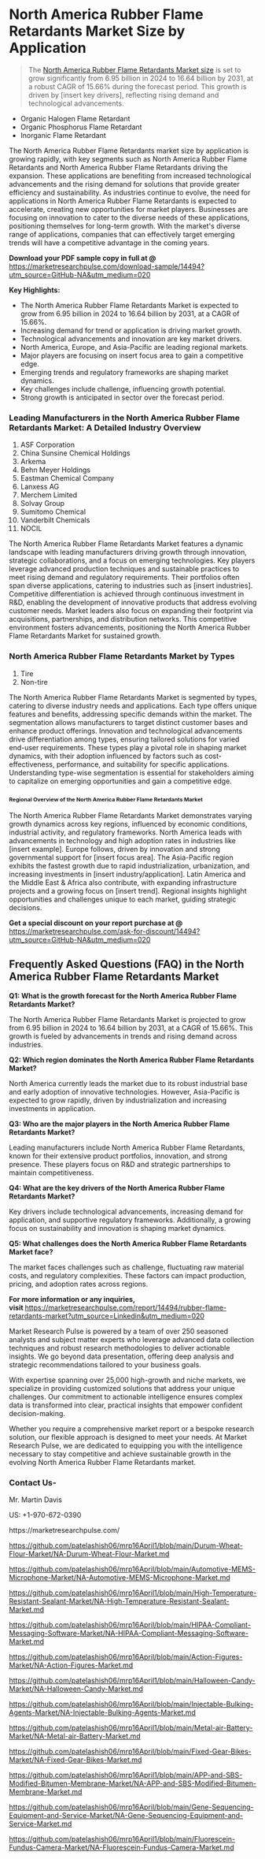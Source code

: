 <h1>North America Rubber Flame Retardants Market&nbsp;Size by Application</h1><blockquote><p>The <a href="https://marketresearchpulse.com/download-sample/14494?utm_source=GitHub-NA&amp;utm_medium=020">North America Rubber Flame Retardants Market size</a> is set to grow significantly from 6.95 billion in 2024 to 16.64 billion by 2031, at a robust CAGR of 15.66% during the forecast period. This growth is driven by [insert key drivers], reflecting rising demand and technological advancements.</p></blockquote><ul><li>Organic Halogen Flame Retardant<li> Organic Phosphorus Flame Retardant<li> Inorganic Flame Retardant</li></ul><p>The North America Rubber Flame Retardants market size by application is growing rapidly, with key segments such as North America Rubber Flame Retardants and North America Rubber Flame Retardants driving the expansion. These applications are benefiting from increased technological advancements and the rising demand for solutions that provide greater efficiency and sustainability. As industries continue to evolve, the need for applications in North America Rubber Flame Retardants is expected to accelerate, creating new opportunities for market players. Businesses are focusing on innovation to cater to the diverse needs of these applications, positioning themselves for long-term growth. With the market's diverse range of applications, companies that can effectively target emerging trends will have a competitive advantage in the coming years.</p><p><strong>Download your PDF sample copy in full at @ </strong><a href="https://marketresearchpulse.com/download-sample/14494?utm_source=GitHub-NA&amp;utm_medium=020">https://marketresearchpulse.com/download-sample/14494?utm_source=GitHub-NA&amp;utm_medium=020</a></p><p><strong>Key Highlights: </strong></p><ul><li>The North America Rubber Flame Retardants Market is expected to grow from 6.95 billion in 2024 to 16.64 billion by 2031, at a CAGR of 15.66%.</li><li>Increasing demand for trend or application is driving market growth.</li><li>Technological advancements and innovation are key market drivers.</li><li>North America, Europe, and Asia-Pacific are leading regional markets.</li><li>Major players are focusing on insert focus area to gain a competitive edge.</li><li>Emerging trends and regulatory frameworks are shaping market dynamics.</li><li>Key challenges include challenge, influencing growth potential.</li><li>Strong growth is anticipated in sector over the forecast period.</li></ul><h3>Leading Manufacturers in the North America Rubber Flame Retardants Market: A Detailed Industry Overview</h3><ol><li>ASF Corporation</li><li>China Sunsine Chemical Holdings</li><li>Arkema</li><li>Behn Meyer Holdings</li><li>Eastman Chemical Company</li><li>Lanxess AG</li><li>Merchem Limited</li><li>Solvay Group</li><li>Sumitomo Chemical</li><li>Vanderbilt Chemicals</li><li>NOCIL</li></ol><div class="flex max-w-full flex-col flex-grow"><div class="min-h-8 text-message flex w-full flex-col items-end gap-2 whitespace-normal break-words [.text-message+&amp;]:mt-5" dir="auto" data-message-author-role="assistant" data-message-id="fd8432e4-4910-450d-b182-61b7bfb0a01f" data-message-model-slug="gpt-4o"><div class="flex w-full flex-col gap-1 empty:hidden first:pt-[3px]"><div class="markdown prose w-full break-words dark:prose-invert light"><p>The North America Rubber Flame Retardants Market features a dynamic landscape with leading manufacturers driving growth through innovation, strategic collaborations, and a focus on emerging technologies. Key players leverage advanced production techniques and sustainable practices to meet rising demand and regulatory requirements. Their portfolios often span diverse applications, catering to industries such as [insert industries]. Competitive differentiation is achieved through continuous investment in R&amp;D, enabling the development of innovative products that address evolving customer needs. Market leaders also focus on expanding their footprint via acquisitions, partnerships, and distribution networks. This competitive environment fosters advancements, positioning the North America Rubber Flame Retardants Market for sustained growth.</p></div></div></div></div><h3>North America Rubber Flame Retardants Market by Types</h3><ol><li>Tire<li> Non-tire</li></ol><div class="flex max-w-full flex-col flex-grow"><div class="min-h-8 text-message flex w-full flex-col items-end gap-2 whitespace-normal break-words [.text-message+&amp;]:mt-5" dir="auto" data-message-author-role="assistant" data-message-id="084470be-0bb7-4664-bddf-5156b4f41249" data-message-model-slug="gpt-4o-mini"><div class="flex w-full flex-col gap-1 empty:hidden first:pt-[3px]"><div class="markdown prose w-full break-words dark:prose-invert light"><p>The North America Rubber Flame Retardants Market is segmented by types, catering to diverse industry needs and applications. Each type offers unique features and benefits, addressing specific demands within the market. The segmentation allows manufacturers to target distinct customer bases and enhance product offerings. Innovation and technological advancements drive differentiation among types, ensuring tailored solutions for varied end-user requirements. These types play a pivotal role in shaping market dynamics, with their adoption influenced by factors such as cost-effectiveness, performance, and suitability for specific applications. Understanding type-wise segmentation is essential for stakeholders aiming to capitalize on emerging opportunities and gain a competitive edge.</p></div></div></div></div><h3><span style="font-size: 11px;">Regional Overview of the North America Rubber Flame Retardants Market</span></h3><div class="flex max-w-full flex-col flex-grow"><div class="min-h-8 text-message flex w-full flex-col items-end gap-2 whitespace-normal break-words [.text-message+&amp;]:mt-5" dir="auto" data-message-author-role="assistant" data-message-id="e9038762-ce64-4e30-91c9-9bd413514231" data-message-model-slug="gpt-4o-mini"><div class="flex w-full flex-col gap-1 empty:hidden first:pt-[3px]"><div class="markdown prose w-full break-words dark:prose-invert light"><p>The North America Rubber Flame Retardants Market demonstrates varying growth dynamics across key regions, influenced by economic conditions, industrial activity, and regulatory frameworks. North America leads with advancements in technology and high adoption rates in industries like [insert example]. Europe follows, driven by innovation and strong governmental support for [insert focus area]. The Asia-Pacific region exhibits the fastest growth due to rapid industrialization, urbanization, and increasing investments in [insert industry/application]. Latin America and the Middle East &amp; Africa also contribute, with expanding infrastructure projects and a growing focus on [insert trend]. Regional insights highlight opportunities and challenges unique to each market, guiding strategic decisions.</p></div></div></div></div><p><strong>Get a special discount on your report purchase at @ </strong><a href="https://marketresearchpulse.com/ask-for-discount/14494?utm_source=GitHub-NA&amp;utm_medium=020">https://marketresearchpulse.com/ask-for-discount/14494?utm_source=GitHub-NA&amp;utm_medium=020</a></p><h2>Frequently Asked Questions (FAQ) in the North America Rubber Flame Retardants Market</h2><p><strong>Q1: What is the growth forecast for the North America Rubber Flame Retardants Market?</strong></p><p>The North America Rubber Flame Retardants Market is projected to grow from 6.95 billion in 2024 to 16.64 billion by 2031, at a CAGR of 15.66%. This growth is fueled by advancements in trends and rising demand across industries.</p><p><strong>Q2: Which region dominates the North America Rubber Flame Retardants Market?</strong></p><p>North America currently leads the market due to its robust industrial base and early adoption of innovative technologies. However, Asia-Pacific is expected to grow rapidly, driven by industrialization and increasing investments in application.</p><p><strong>Q3: Who are the major players in the North America Rubber Flame Retardants Market?</strong></p><p>Leading manufacturers include North America Rubber Flame Retardants, known for their extensive product portfolios, innovation, and strong presence. These players focus on R&amp;D and strategic partnerships to maintain competitiveness.</p><p><strong>Q4: What are the key drivers of the North America Rubber Flame Retardants Market?</strong></p><p>Key drivers include technological advancements, increasing demand for application, and supportive regulatory frameworks. Additionally, a growing focus on sustainability and innovation is shaping market dynamics.</p><p><strong>Q5: What challenges does the North America Rubber Flame Retardants Market face?</strong></p><p>The market faces challenges such as challenge, fluctuating raw material costs, and regulatory complexities. These factors can impact production, pricing, and adoption rates across regions.</p><p><strong>For more information or any inquiries, visit&nbsp;</strong><a href="https://marketresearchpulse.com/report/14494/rubber-flame-retardants-market?utm_source=Linkedin&utm_medium=020">https://marketresearchpulse.com/report/14494/rubber-flame-retardants-market?utm_source=Linkedin&utm_medium=020</a></p><p>Market Research Pulse is powered by a team of over 250 seasoned analysts and subject matter experts who leverage advanced data collection techniques and robust research methodologies to deliver actionable insights. We go beyond data presentation, offering deep analysis and strategic recommendations tailored to your business goals.</p><p>With expertise spanning over 25,000 high-growth and niche markets, we specialize in providing customized solutions that address your unique challenges. Our commitment to actionable intelligence ensures complex data is transformed into clear, practical insights that empower confident decision-making.</p><p>Whether you require a comprehensive market report or a bespoke research solution, our flexible approach is designed to meet your needs. At Market Research Pulse, we are dedicated to equipping you with the intelligence necessary to stay competitive and achieve sustainable growth in the evolving North America Rubber Flame Retardants market.</p><h3><strong>Contact Us-</strong></h3><p>Mr. Martin Davis</p><p>US: +1-970-672-0390</p><p>https://marketresearchpulse.com/</p><p><a href="https://github.com/patelashish06/mrp16April1/blob/main/Durum-Wheat-Flour-Market/NA-Durum-Wheat-Flour-Market.md">https://github.com/patelashish06/mrp16April1/blob/main/Durum-Wheat-Flour-Market/NA-Durum-Wheat-Flour-Market.md</a></p><p><a href="https://github.com/patelashish06/mrp16April/blob/main/Automotive-MEMS-Microphone-Market/NA-Automotive-MEMS-Microphone-Market.md">https://github.com/patelashish06/mrp16April/blob/main/Automotive-MEMS-Microphone-Market/NA-Automotive-MEMS-Microphone-Market.md</a></p><p><a href="https://github.com/patelashish06/mrp16April1/blob/main/High-Temperature-Resistant-Sealant-Market/NA-High-Temperature-Resistant-Sealant-Market.md">https://github.com/patelashish06/mrp16April1/blob/main/High-Temperature-Resistant-Sealant-Market/NA-High-Temperature-Resistant-Sealant-Market.md</a></p><p><a href="https://github.com/patelashish06/mrp16April/blob/main/HIPAA-Compliant-Messaging-Software-Market/NA-HIPAA-Compliant-Messaging-Software-Market.md">https://github.com/patelashish06/mrp16April/blob/main/HIPAA-Compliant-Messaging-Software-Market/NA-HIPAA-Compliant-Messaging-Software-Market.md</a></p><p><a href="https://github.com/patelashish06/mrp16April/blob/main/Action-Figures-Market/NA-Action-Figures-Market.md">https://github.com/patelashish06/mrp16April/blob/main/Action-Figures-Market/NA-Action-Figures-Market.md</a></p><p><a href="https://github.com/patelashish06/mrp16April1/blob/main/Halloween-Candy-Market/NA-Halloween-Candy-Market.md">https://github.com/patelashish06/mrp16April1/blob/main/Halloween-Candy-Market/NA-Halloween-Candy-Market.md</a></p><p><a href="https://github.com/patelashish06/mrp16April/blob/main/Injectable-Bulking-Agents-Market/NA-Injectable-Bulking-Agents-Market.md">https://github.com/patelashish06/mrp16April/blob/main/Injectable-Bulking-Agents-Market/NA-Injectable-Bulking-Agents-Market.md</a></p><p><a href="https://github.com/patelashish06/mrp16April1/blob/main/Metal-air-Battery-Market/NA-Metal-air-Battery-Market.md">https://github.com/patelashish06/mrp16April1/blob/main/Metal-air-Battery-Market/NA-Metal-air-Battery-Market.md</a></p><p><a href="https://github.com/patelashish06/mrp16April/blob/main/Fixed-Gear-Bikes-Market/NA-Fixed-Gear-Bikes-Market.md">https://github.com/patelashish06/mrp16April/blob/main/Fixed-Gear-Bikes-Market/NA-Fixed-Gear-Bikes-Market.md</a></p><p><a href="https://github.com/patelashish06/mrp16April1/blob/main/APP-and-SBS-Modified-Bitumen-Membrane-Market/NA-APP-and-SBS-Modified-Bitumen-Membrane-Market.md">https://github.com/patelashish06/mrp16April1/blob/main/APP-and-SBS-Modified-Bitumen-Membrane-Market/NA-APP-and-SBS-Modified-Bitumen-Membrane-Market.md</a></p><p><a href="https://github.com/patelashish06/mrp16April/blob/main/Gene-Sequencing-Equipment-and-Service-Market/NA-Gene-Sequencing-Equipment-and-Service-Market.md">https://github.com/patelashish06/mrp16April/blob/main/Gene-Sequencing-Equipment-and-Service-Market/NA-Gene-Sequencing-Equipment-and-Service-Market.md</a></p><p><a href="https://github.com/patelashish06/mrp16April1/blob/main/Fluorescein-Fundus-Camera-Market/NA-Fluorescein-Fundus-Camera-Market.md">https://github.com/patelashish06/mrp16April1/blob/main/Fluorescein-Fundus-Camera-Market/NA-Fluorescein-Fundus-Camera-Market.md</a></p>